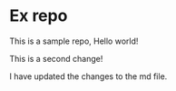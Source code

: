 # Ex repo
This is a sample repo, Hello world!

This is a second change!

I have updated the changes to the md file.
